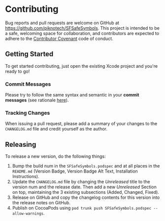 # Contributing

Bug reports and pull requests are welcome on GitHub at https://github.com/piknotech/SFSafeSymbols. This project is intended to be a safe, welcoming space for collaboration, and contributors are expected to adhere to the [Contributor Covenant](http://contributor-covenant.org) code of conduct.

## Getting Started

To get started contributing, just open the existing Xcode project and you're ready to go!

### Commit Messages

Please try to follow the same syntax and semantic in your **commit messages** (see rationale [here](http://chris.beams.io/posts/git-commit/)).

### Tracking Changes

When issuing a pull request, please add a summary of your changes to the `CHANGELOG.md` file and credit yourself as the author.

## Releasing

To release a new version, do the following things:

1. Bump the build num in the `SFSafeSymbols.podspec` and at all places in the `README.md` (Version Badge, Version Badge Alt Text, Installation Instructions).
2. Update the `CHANGELOG.md` file by changing the *Unreleased* title to the version num and the release date. Then add a new *Unreleased* Section on top, maintaining the 3 existing subsections (Added, Changed, Fixed).
3. Release on GitHub and copy the changelog contents for this version into the release notes on GitHub.
4. Publish on CocoaPods using `pod trunk push SFSafeSymbols.podspec --allow-warnings`.
